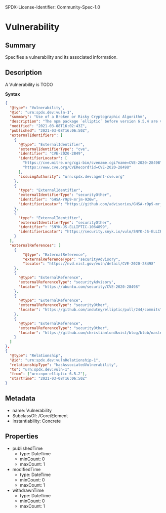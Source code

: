 SPDX-License-Identifier: Community-Spec-1.0

# Vulnerability

## Summary

Specifies a vulnerability and its associated information.

## Description

A Vulnerability is TODO

**Syntax**

```json
{
  "@type": "Vulnerability",
  "@id": "urn:spdx.dev:vuln-1",
  "summary": "Use of a Broken or Risky Cryptographic Algorithm",
  "description": "The npm package `elliptic` before version 6.5.4 are vulnerable to Cryptographic Issues via the secp256k1 implementation in elliptic/ec/key.js. There is no check to confirm that the public key point passed into the derive function actually exists on the secp256k1 curve. This results in the potential for the private key used in this implementation to be revealed after a number of ECDH operations are performed.",      
  "modified": "2021-03-08T16:02:43Z",
  "published": "2021-03-08T16:06:50Z",
  "externalIdentifiers": [
    {
      "@type": "ExternalIdentifier",
      "externalIdentifierType": "cve",
      "identifier": "CVE-2020-2849",
      "identifierLocator": [
        "https://cve.mitre.org/cgi-bin/cvename.cgi?name=CVE-2020-28498",
        "https://www.cve.org/CVERecord?id=CVE-2020-28498"
      ],
      "issuingAuthority": "urn:spdx.dev:agent-cve.org"
    },
    {
      "type": "ExternalIdentifier",
      "externalIdentifierType": "securityOther",
      "identifier": "GHSA-r9p9-mrjm-926w",
      "identifierLocator": "https://github.com/advisories/GHSA-r9p9-mrjm-926w"
    },
    {
      "type": "ExternalIdentifier",
      "externalIdentifierType": "securityOther",
      "identifier": "SNYK-JS-ELLIPTIC-1064899",
      "identifierLocator": "https://security.snyk.io/vuln/SNYK-JS-ELLIPTIC-1064899"
    }
  ],
  "externalReferences": [
    {
        "@type": "ExternalReference",
        "externalReferenceType": "securityAdvisory",
        "locator": "https://nvd.nist.gov/vuln/detail/CVE-2020-28498"
    },
    {
      "@type": "ExternalReference",
      "externalReferenceType": "securityAdvisory",
      "locator": "https://ubuntu.com/security/CVE-2020-28498"
    },
    {
      "@type": "ExternalReference",
      "externalReferenceType": "securityOther",
      "locator": "https://github.com/indutny/elliptic/pull/244/commits"
    },
    {
      "@type": "ExternalReference",
      "externalReferenceType": "securityOther",
      "locator": "https://github.com/christianlundkvist/blog/blob/master/2020_05_26_secp256k1_twist_attacks/secp256k1_twist_attacks.md"
    }
  ]
},
{
  "@type": "Relationship",
  "@id": "urn:spdx.dev:vulnRelationship-1",
  "relationshipType": "hasAssociatedVulnerability",
  "to": "urn:spdx.dev:vuln-1",
  "from": ["urn:npm-elliptic-6.5.2"],
  "startTime": "2021-03-08T16:06:50Z"
}
```

## Metadata

- name: Vulnerability
- SubclassOf: /Core/Element
- Instantiability: Concrete

## Properties

- publishedTime
  - type: DateTime
  - minCount: 0
  - maxCount: 1
- modifiedTime
  - type: DateTime
  - minCount: 0
  - maxCount: 1
- withdrawnTime
  - type: DateTime
  - minCount: 0
  - maxCount: 1

